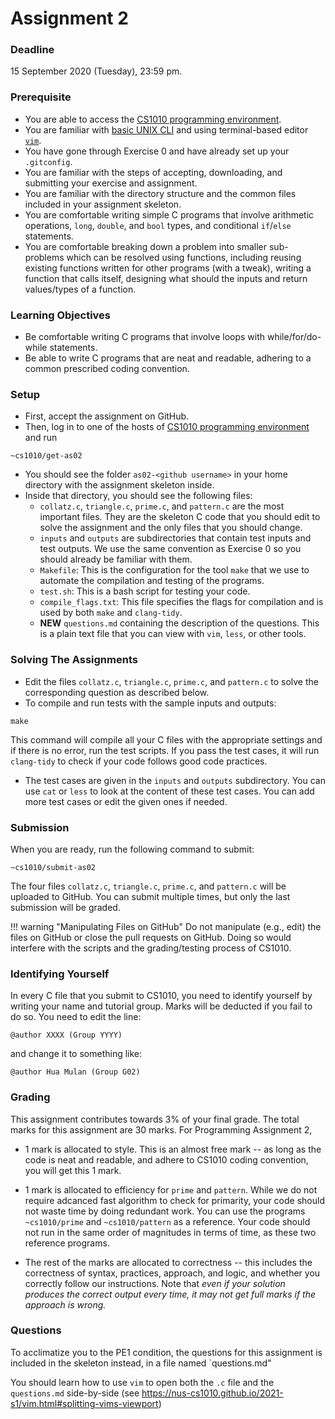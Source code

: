 # Assignment 2

### Deadline

15 September 2020 (Tuesday), 23:59 pm.

### Prerequisite

- You are able to access the [CS1010 programming environment](environments.md).
- You are familiar with [basic UNIX CLI](unix.md) and using terminal-based editor [`vim`](vim.md).
- You have gone through Exercise 0 and have already set up your `.gitconfig`.
- You are familiar with the steps of accepting, downloading, and submitting your exercise and assignment.
- You are familiar with the directory structure and the common files included in your assignment skeleton.
- You are comfortable writing simple C programs that involve arithmetic operations, `long`, `double`, and `bool` types, and conditional `if`/`else` statements.
- You are comfortable breaking down a problem into smaller sub-problems which can be resolved using functions, including reusing existing functions written for other programs (with a tweak), writing a function that calls itself, designing what should the inputs and return values/types of a function.

### Learning Objectives

- Be comfortable writing C programs that involve loops with while/for/do-  while statements.
- Be able to write C programs that are neat and readable, adhering to 
  a common prescribed coding convention.

### Setup

- First, accept the assignment on GitHub.
- Then, log in to one of the hosts of [CS1010 programming environment](environments.md) and run

```
~cs1010/get-as02
```

- You should see the folder `as02-<github username>` in your home directory with the assignment skeleton inside.
- Inside that directory, you should see the following files:
    - `collatz.c`, `triangle.c`, `prime.c`, and `pattern.c` are the most important files.  They are the skeleton C code that you should edit to solve the assignment and the only files that you should change.
    - `inputs` and `outputs` are subdirectories that contain test inputs and test outputs.  We use the same convention as Exercise 0 so you should already be familiar with them.
    - `Makefile`: This is the configuration for the tool `make` that we use to automate the compilation and testing of the programs.  
    - `test.sh`: This is a bash script for testing your code.
    - `compile_flags.txt`: This file specifies the flags for compilation and is used by both `make` and `clang-tidy`.
	- **NEW** `questions.md` containing the description of the questions.  This is a plain text file that you can view with `vim`, `less`, or other tools.

### Solving The Assignments

- Edit the files `collatz.c`, `triangle.c`, `prime.c`, and `pattern.c` to solve the corresponding question as described below.
- To compile and run tests with the sample inputs and outputs:
```
make
```
This command will compile all your C files with the appropriate settings and if there is no error, run the test scripts.  If you pass the test cases, it will run `clang-tidy` to check if your code follows good code practices.

- The test cases are given in the `inputs` and `outputs` subdirectory.  You can use `cat` or `less` to look at the content of these test cases.  You can add more test cases or edit the given ones if needed.

### Submission

When you are ready, run the following command to submit:

```
~cs1010/submit-as02
```

The four files `collatz.c`, `triangle.c`, `prime.c`, and `pattern.c` will be uploaded to GitHub.  You can submit multiple times, but only the last submission will be graded.

!!! warning "Manipulating Files on GitHub"
    Do not manipulate (e.g., edit) the files on GitHub or close the pull requests on GitHub.  Doing so would interfere with the scripts and the grading/testing process of CS1010.

### Identifying Yourself

In every C file that you submit to CS1010, you need to identify yourself by writing your name and tutorial group. Marks will be deducted if you fail to do so. You need to edit the line:

```
@author XXXX (Group YYYY)
```

and change it to something like:

```
@author Hua Mulan (Group G02)
```

### Grading

This assignment contributes towards 3% of your final grade.  The total marks for this assignment are 30 marks.  For Programming Assignment 2,

- 1 mark is allocated to style.  This is an almost free mark -- as long as the code is neat and readable, and adhere to CS1010 coding convention, you will get this 1 mark.  

- 1 mark is allocated to efficiency for `prime` and `pattern`.  While we do not require adcanced fast algorithm to check for primarity, your code should not waste time by doing redundant work.  You can use the programs `~cs1010/prime` and `~cs1010/pattern` as a reference.  Your code should not run in the same order of magnitudes in terms of time, as these two reference programs.

- The rest of the marks are allocated to correctness -- this includes the correctness of syntax, practices, approach, and logic, and whether you correctly follow our instructions.  Note that _even if your solution produces the correct output every time, it may not get full marks if the approach is wrong._

### Questions

To acclimatize you to the PE1 condition, the questions for this assignment is included in the skeleton instead, in a file named `questions.md"

You should learn how to use `vim` to open both the `.c` file and the `questions.md` side-by-side (see https://nus-cs1010.github.io/2021-s1/vim.html#splitting-vims-viewport)
